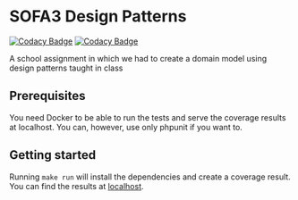 # SOFA3 Design Patterns

[![Codacy Badge](https://api.codacy.com/project/badge/Grade/42fa57f02a9645be87b81162fabf3471)](https://app.codacy.com/app/survivorbat/SOA3-Design-Patterns?utm_source=github.com&utm_medium=referral&utm_content=survivorbat/SOA3-Design-Patterns&utm_campaign=Badge_Grade_Settings)
[![Codacy Badge](https://api.codacy.com/project/badge/Coverage/deb1ff4869df4c1589583930de8502d0)](https://www.codacy.com/app/survivorbat/SOA3-Design-Patterns?utm_source=github.com&utm_medium=referral&utm_content=survivorbat/SOA3-Design-Patterns&utm_campaign=Badge_Coverage)

A school assignment in which we had to create a domain model using design patterns taught in class

## Prerequisites

You need Docker to be able to run the tests and serve the coverage results at localhost. You can, however, use only phpunit if you want to.

## Getting started

Running `make run` will install the dependencies and create a coverage result. You can find the results at [localhost](http://localhost/).
